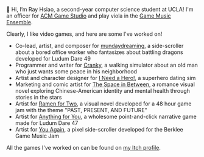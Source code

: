 👋 Hi, I’m Ray Hsiao, a second-year computer science student at UCLA! I'm an officer for [ACM Game Studio](https://uclaacmstudio.itch.io/) and play viola in the [Game Music Ensemble](http://gmeatucla.com/).


Clearly, I like video games, and here are some I've worked on!
* Co-lead, artist, and composer for [mundaydreaming](https://aaisara12.itch.io/mundaydreaming), a side-scroller about a bored office worker who fantasizes about battling dragons developed for Ludum Dare 49
* Programmer and writer for [Cranky](https://brandmuffin.itch.io/cranky), a walking simulator about an old man who just wants some peace in his neighborhood
* Artist and character designer for [I Need a Hero!](https://zlc122.itch.io/i-need-a-hero-a-super-powered-dating-adventure), a superhero dating sim
* Marketing and comic artist for [The Space in Between](https://store.steampowered.com/app/1430240/The_Space_in_Between/), a romance visual novel exploring Chinese-American identity and mental health through stories in the stars
* Artist for [Ramen for Two](https://volcanogirl.itch.io/ramen-for-two), a visual novel developed for a 48 hour game jam with the theme "PAST, PRESENT, AND FUTURE"
* Artist for [Anything for You](https://volcanogirl.itch.io/anything-for-you), a wholesome point-and-click narrative game made for Ludum Dare 47
* Artist for [You Again](https://str0nkyk0ng.itch.io/you-again), a pixel side-scroller developed for the Berklee Game Music Jam

All the games I've worked on can be found on [my Itch profile](https://raddishradish.itch.io/).


<!---
rh5140/rh5140 is a ✨ special ✨ repository because its `README.md` (this file) appears on your GitHub profile.
You can click the Preview link to take a look at your changes.
--->
